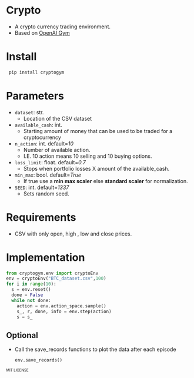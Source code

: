 # Crypto
- A crypto currency trading environment.
- Based on [OpenAI Gym](https://gym.openai.com/)


# Install
```sh
 pip install cryptogym
  ```
# Parameters
- `dataset`: str.  
  - Location of the CSV dataset
- `available_cash`: int.  
  - Starting amount of money that can be used to be traded for a cryptocurrency
- `n_action`: int. default=*10* 
  - Number of available action. 
  - I.E. 10 action means 10 selling and 10 buying options.
- `loss_limit`: float. default=*0.7* 
  - Stops when portfolio losses X amount of the available_cash. 
- `min_max`: bool. default=*True* 
  - If true use a **min max scaler** else **standard scaler** for normalization. 
- `SEED`: int. default=*1337*  
  - Sets random seed.


# Requirements
- CSV with only open, high , low and close prices.

# Implementation
```python
from cryptogym.env import cryptoEnv
env = cryptoEnv("BTC_dataset.csv",100)
for i in range(10):
  s = env.reset()
  done = False
  while not done:
    action = env.action_space.sample()
    s_, r, done, info = env.step(action)
    s = s_
```
## Optional
- Call the save_records functions to plot the data after each episode
  ```python
  env.save_records()
  ```

<sub><sup>MIT LICENSE</sup></sub>
  

  


